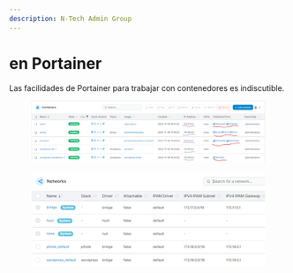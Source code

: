 ```yaml
---
description: N-Tech Admin Group
---
```


# en Portainer

Las facilidades de Portainer para trabajar con contenedores es indiscutible.

<figure><img src="../../.gitbook/assets/image (7) (1).png" alt=""><figcaption></figcaption></figure>

<figure><img src="../../.gitbook/assets/image (3) (1) (3) (1).png" alt=""><figcaption></figcaption></figure>

